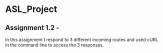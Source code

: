 # ASL_Project

## Assignment 1.2 - 
In this assignment I respond to 3 different incoming routes and used cURL in the command line to access the 3 responses.